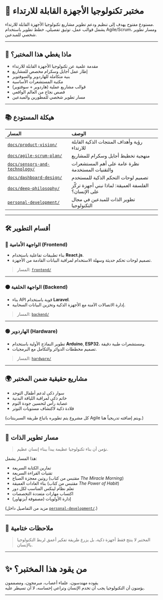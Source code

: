 # 🌟 مختبر تكنولوجيا الأجهزة القابلة للارتداء

مستودع مفتوح يهدف إلى تنظيم ودعم تطوير مشاريع تكنولوجيا الأجهزة القابلة للارتداء.  
يشمل قوالب عمل، توثيق تفصيلي، خطط تطوير باستخدام Agile/Scrum، ومسار تطوير شخصي للمبدعين.

---

## 🚀 ماذا يغطي هذا المختبر؟

- مقدمة علمية عن تكنولوجيا الأجهزة القابلة للارتداء
- إطار عمل أجايل وسكرام مخصص للمشاريع
- بنية متكاملة للهاردوير والسوفتوير
- مكتبة المستشعرات الأساسية
- قوالب مشاريع عملية (هاردوير + سوفتوير)
- قصص نجاح من العالم الواقعي
- مسار تطوير شخصي للمطورين والمبدعين

---

## 📚 هيكلة المستودع

| المسار | الوصف |
|:---|:---|
| [`docs/product-vision/`](./docs/product-vision/README.md) | رؤية وأهداف المنتجات الذكية القابلة للارتداء |
| [`docs/agile-scrum-plan/`](./docs/agile-scrum-plan/README.md) | منهجية تخطيط أجايل وسكرام للمشاريع |
| [`docs/sensors-and-technology/`](./docs/sensors-and-technology/README.md) | نظرة عامة على أهم المستشعرات والتقنيات المستخدمة |
| [`docs/dashboard-design/`](./docs/dashboard-design/README.md) | تصميم لوحات التحكم الذكية للمستخدم |
| [`docs/deep-philosophy/`](./docs/deep-philosophy/README.md) | الفلسفة العميقة: لماذا نبني أجهزة تركّز على الإنسان؟ |
| [`personal-development/`](./personal-development/README.md) | تطوير الذات للمبدعين في مجال التكنولوجيا |

---

## 🛠️ أقسام التطوير

### 🔵 الواجهة الأمامية (Frontend)

- بناء تطبيقات تفاعلية باستخدام **React.js**.
- تصميم لوحات تحكم حديثة وسهلة الاستخدام لمراقبة البيانات القادمة من الأجهزة.

> المسار: [`frontend/`](./frontend/)

---

### 🟠 الواجهة الخلفية (Backend)

- بناء API قوية باستخدام **Laravel**.
- إدارة الاتصالات الآمنة مع الأجهزة الذكية وتخزين البيانات السحابية.

> المسار: [`backend/`](./backend/)

---

### 🟢 الهاردوير (Hardware)

- تطوير النماذج الأولية باستخدام **Arduino**, **ESP32**، ومستشعرات طبية دقيقة.
- تصميم مخططات الدوائر والتكامل مع البرمجيات.

> المسار: [`hardware/`](./hardware/)

---

## 🌍 مشاريع حقيقية ضمن المختبر

- سوار ذكي لدعم أطفال التوحد
- خاتم ذكي لمراقبة اللياقة البدنية
- عصابة رأس لتحسين جودة النوم
- قلادة ذكية لاكتشاف مستويات التوتر

(كل مشروع يتم تطويره باتباع طريقة السبرينتات Agile ويتم إضافته تدريجياً هنا.)

---

## 🧠 مسار تطوير الذات

> نؤمن أن بناء تكنولوجيا عظيمة يبدأ ببناء إنسان عظيم.

هذا المسار يشمل:
- تمارين الكتابة السريعة
- تقنيات القراءة السريعة
- روتين معجزة الصباح (مقتبس من كتاب *The Miracle Morning*)
- بناء العادات العميقة (مقتبس من كتاب *The Power of Habit*)
- تعلم نظام لينكس المناسب لكل دور
- اكتساب مهارات متعددة التخصصات
- إدارة الأولويات (مصفوفة آيزنهاور)

(مزيد من التفاصيل داخل [`personal-development/`](./personal-development/README.md).)

---

## 💬 ملاحظات ختامية

> المختبر لا ينتج فقط أجهزة ذكية، بل يزرع طريقة تفكير أعمق لربط التكنولوجيا بالإنسان.

---

# ✨ من يقود هذا المختبر؟

يقوده مهندسون، علماء أعصاب، مبرمجون، ومصممون  
يؤمنون أن التكنولوجيا يجب أن تخدم الإنسان وتراعي إحساسه، لا أن تسيطر عليه.

---
